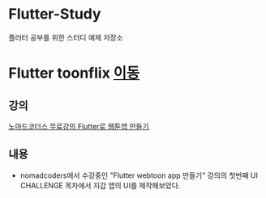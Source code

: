 # Flutter-Study
플러터 공부를 위한 스터디 예제 저장소

# Flutter toonflix [이동](https://github.com/dev-trams/toonflix)
## 강의

[노마드코더스 무료강의 Flutter로 웹툰앱 만들기](https://nomadcoders.co/flutter-for-beginners)

## 내용
- nomadcoders에서 수강중인 "Flutter webtoon app 만들기" 강의의 첫번째 UI CHALLENGE 목차에서 지갑 앱의 UI를 제작해보았다.
